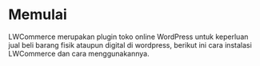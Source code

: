 
# Memulai

LWCommerce merupakan plugin toko online WordPress untuk keperluan jual beli barang fisik ataupun digital di wordpress, berikut ini cara instalasi LWCommerce dan cara menggunakannya.